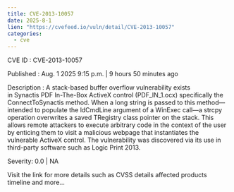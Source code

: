 ```yaml
--- 
title: CVE-2013-10057
date: 2025-8-1
lien: "https://cvefeed.io/vuln/detail/CVE-2013-10057"
categories:
  - cve
---
```


CVE ID : CVE-2013-10057

Published :  Aug. 1
2025
9:15 p.m. | 9 hours
50 minutes ago

Description : A stack-based buffer overflow vulnerability exists in Synactis PDF In-The-Box ActiveX control (PDF_IN_1.ocx)
specifically the ConnectToSynactis method. When a long string is passed to this method—intended to populate the ldCmdLine argument of a WinExec call—a strcpy operation overwrites a saved TRegistry class pointer on the stack. This allows remote attackers to execute arbitrary code in the context of the user by enticing them to visit a malicious webpage that instantiates the vulnerable ActiveX control. The vulnerability was discovered via its use in third-party software such as Logic Print 2013.

Severity: 0.0 | NA

Visit the link for more details
such as CVSS details
affected products
timeline
and more...
